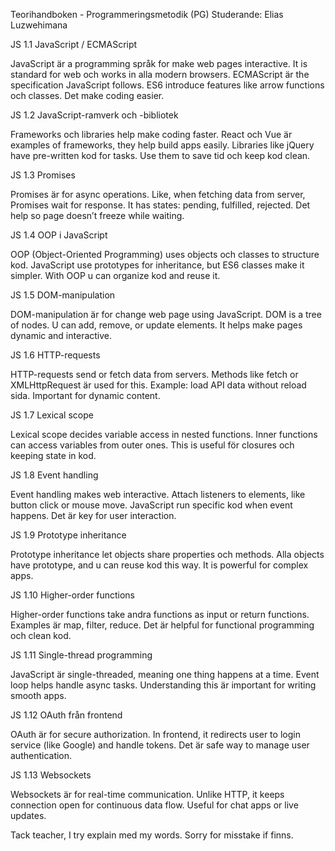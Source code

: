 Teorihandboken - Programmeringsmetodik (PG)
Studerande: Elias Luzwehimana

JS 1.1 JavaScript / ECMAScript

JavaScript är a programming språk for make web pages interactive. It is standard for web och works in alla modern browsers. ECMAScript är the specification JavaScript follows. ES6 introduce features like arrow functions och classes. Det make coding easier.

JS 1.2 JavaScript-ramverk och -bibliotek

Frameworks och libraries help make coding faster. React och Vue är examples of frameworks, they help build apps easily. Libraries like jQuery have pre-written kod for tasks. Use them to save tid och keep kod clean.

JS 1.3 Promises

Promises är for async operations. Like, when fetching data from server, Promises wait for response. It has states: pending, fulfilled, rejected. Det help so page doesn’t freeze while waiting.

JS 1.4 OOP i JavaScript

OOP (Object-Oriented Programming) uses objects och classes to structure kod. JavaScript use prototypes for inheritance, but ES6 classes make it simpler. With OOP u can organize kod and reuse it.

JS 1.5 DOM-manipulation

DOM-manipulation är for change web page using JavaScript. DOM is a tree of nodes. U can add, remove, or update elements. It helps make pages dynamic and interactive.

JS 1.6 HTTP-requests

HTTP-requests send or fetch data from servers. Methods like fetch or XMLHttpRequest är used for this. Example: load API data without reload sida. Important for dynamic content.

JS 1.7 Lexical scope

Lexical scope decides variable access in nested functions. Inner functions can access variables from outer ones. This is useful för closures och keeping state in kod.

JS 1.8 Event handling

Event handling makes web interactive. Attach listeners to elements, like button click or mouse move. JavaScript run specific kod when event happens. Det är key for user interaction.

JS 1.9 Prototype inheritance

Prototype inheritance let objects share properties och methods. Alla objects have prototype, and u can reuse kod this way. It is powerful for complex apps.

JS 1.10 Higher-order functions

Higher-order functions take andra functions as input or return functions. Examples är map, filter, reduce. Det är helpful for functional programming och clean kod.

JS 1.11 Single-thread programming

JavaScript är single-threaded, meaning one thing happens at a time. Event loop helps handle async tasks. Understanding this är important for writing smooth apps.

JS 1.12 OAuth från frontend

OAuth är for secure authorization. In frontend, it redirects user to login service (like Google) and handle tokens. Det är safe way to manage user authentication.

JS 1.13 Websockets

Websockets är for real-time communication. Unlike HTTP, it keeps connection open for continuous data flow. Useful for chat apps or live updates.

Tack teacher, I try explain med my words. Sorry for misstake if finns.

